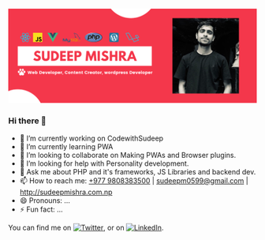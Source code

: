 [![Header](https://raw.githubusercontent.com/SudeepMi/SudeepMI/main/Sudeep.png "Header")](https://sudeepmishra.com.np)
### Hi there 👋




- 🔭 I’m currently working on CodewithSudeep
- 🌱 I’m currently learning PWA
- 👯 I’m looking to collaborate on Making PWAs and Browser plugins.
- 🤔 I’m looking for help with Personality development.
- 💬 Ask me about PHP and it's frameworks, JS Libraries and backend dev.
- 📫 How to reach me: <a href="tel:+9779808383500">+977 9808383500</a> | <a href="mailto:sudeepm0599@gmail.com">sudeepm0599@gmail.com</a> | http://sudeepmishra.com.np
- 😄 Pronouns: ...
- ⚡ Fun fact: ...

<!-- Actual text -->

You can find me on [![Twitter][1.2]][1], or on [![LinkedIn][2.2]][2].

<!-- Icons -->

[1.2]: http://i.imgur.com/wWzX9uB.png (twitter icon without padding)
[2.2]: https://raw.githubusercontent.com/MartinHeinz/MartinHeinz/master/linkedin-3-16.png (LinkedIn icon without padding)

<!-- Links to your social media accounts -->

[1]: https://twitter.com/Martin_Heinz_
[2]: https://www.linkedin.com/in/heinz-martin/
